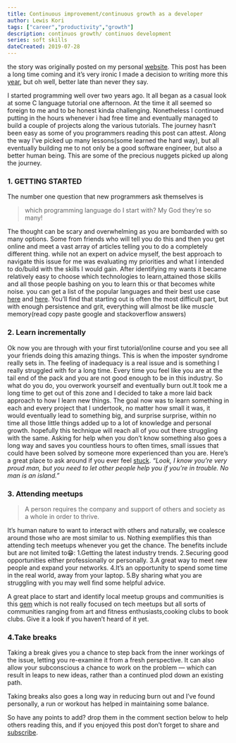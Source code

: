```yaml
---
title: Continuous improvement/continuous growth as a developer
author: Lewis Kori
tags: ["career","productivity","growth"]
description: continuos growth/ continuos development
series: soft skills
dateCreated: 2019-07-28
---
```


the story was originally posted on my personal [website](https://lewiskori.com/post/continuous-improvementcontinuous-growth-as-a-developer).
This post has been a long time coming and it’s very ironic I made a decision to writing more this [year](https://lewiskori.com/post/staying-true-to-yourself-in-2019), but oh well, better late than never they say.

I started programming well over two years ago. It all began as a casual look at some C language tutorial one afternoon. At the time it all seemed so foreign to me and to be honest kinda challenging. Nonetheless I continued putting in the hours whenever i had free time and eventually managed to build a couple of projects along the various tutorials. The journey hasn’t been easy as some of you programmers reading this post can attest. Along the way I’ve picked up many lessons(some learned the hard way), but all eventually building me to not only be a good software engineer, but also a better human being. This are some of the precious nuggets picked up along the journey.

### 1. GETTING STARTED

The number one question that new programmers ask themselves is
>which programming language do I start with? My God they’re so many!

The thought can be scary and overwhelming as you are bombarded with so many options. Some from friends who will tell you do this and then you get online and meet a vast array of articles telling you to do a completely different thing. while not an expert on advice myself, the best approach to navigate this issue for me was evaluating my priorities and what I intended to do/build with the skills I would gain. After identifying my wants it became relatively easy to choose which technologies to learn,attained those skills and all those people bashing on you to learn this or that becomes white noise.
you can get a list of the popular languages and their best use case [here](https://medium.com/@CarolPelu/5-popular-programming-languages-and-their-uses-22af241de35b) and [here](https://dev.to/drminnaar/choosing-a-programming-language-493h).
You’ll find that starting out is often the most difficult part, but with enough persistence and grit, everything will almost be like muscle memory(read copy paste google and stackoverflow answers)

### 2. Learn incrementally

Ok now you are through with your first tutorial/online course and you see all your friends doing this amazing things. This is when the imposter syndrome really sets in. The feeling of inadequacy is a real issue and is something I really struggled with for a long time. Every time you feel like you are at the tail end of the pack and you are not good enough to be in this industry. So what do you do, you overwork yourself and eventually burn out.It took me a long time to get out of this zone and I decided to take a more laid back approach to how I learn new things. The goal now was to learn something in each and every project that I undertook, no matter how small it was, it would eventually lead to something big, and surprise surprise, within no time all those little things added up to a lot of knowledge and personal growth. hopefully this technique will reach all of you out there struggling with the same.
Asking for help when you don’t know something also goes a long way and saves you countless hours to often times, small issues that could have been solved by someone more experienced than you are. Here’s a great place to ask around if you ever feel [stuck](https://stackoverflow.com/).
*“Look, I know you’re very proud man, but you need to let other people help you if you’re in trouble. No man is an island.”*

### 3. Attending meetups

>A person requires the company and support of others and society as a whole in order to thrive.

It’s human nature to want to interact with others and naturally, we coalesce around those who are most similar to us. Nothing exemplifies this than attending tech meetups whenever you get the chance.
The benefits include but are not limited to😁:
1.Getting the latest industry trends.
2.Securing good opportunities either professionally or personally.
3.A great way to meet new people and expand your networks.
4.It’s an opportunity to spend some time in the real world, away from your laptop.
5.By sharing what you are struggling with you may well find some helpful advice.

A great place to start and identify local meetup groups and communities is this [gem](https://www.meetup.com/) which is not really focused on tech meetups but all sorts of communities ranging from art and fitness enthusiasts,cooking clubs to book clubs. Give it a look if you haven’t heard of it yet.

### 4.Take breaks

Taking a break gives you a chance to step back from the inner workings of the issue, letting you re-examine it from a fresh perspective. It can also allow your subconscious a chance to work on the problem — which can result in leaps to new ideas, rather than a continued plod down an existing path.

Taking breaks also goes a long way in reducing burn out and I’ve found personally, a run or workout has helped in maintaining some balance.

So have any points to add? drop them in the comment section below to help others reading this, and if you enjoyed this post don’t forget to share and [subscribe](https://mailchi.mp/c42286076bd8/lewiskori).

